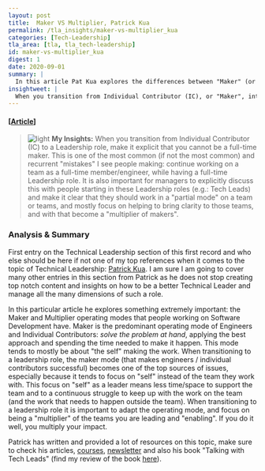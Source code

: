 ```yaml
---
layout: post
title:  Maker VS Multiplier, Patrick Kua
permalink: /tla_insights/maker-vs-multiplier_kua
categories: [Tech-Leadership]
tla_area: [tla, tla_tech-leadership]
id: maker-vs-multiplier_kua
digest: 1
date: 2020-09-01
summary: | 
  In this article Pat Kua explores the differences between "Maker" (or "Individual Contributor") and "Multiplier" (or "Leader"). Pat shares a lot of interesting insights on these two "modes", and provides special attention and guidelines on how to transition from a "Maker" to a "Multiplier" (which is a rather common challenge for people becoming, for example, Tech Leads).
insightweet: |
  When you transition from Individual Contributor (IC), or "Maker", into a Leadership role ("Multiplier"), make it explicit that you cannot be a "full-time Maker" anymore. You focus is to be "multipler or makers". 
---
```


#### [[Article](https://www.patkua.com/blog/maker-vs-multiplier)]

> ![light](/assets/light-bulb.png) **My Insights:** When you transition from Individual Contributor (IC) to a Leadership role, make it explicit that you cannot be a full-time maker. This is one of the most common (if not the most common) and recurrent "mistakes" I see people making: continue working on a team as a full-time member/engineer, while having a full-time Leadership role. It is also important for managers to explicitly discuss this with people starting in these Leadership roles (e.g.: Tech Leads) and make it clear that they should work in a "partial mode" on a team or teams, and mostly focus on helping to bring clarity to those teams, and with that become a "multiplier of makers".

### Analysis & Summary

First entry on the Technical Leadership section of this first record and who else should be here if not one of my top references when it comes to the topic of Technical Leadership: [Patrick Kua](https://www.patkua.com/). I am sure I am going to cover many other entries in this section from Patrick as he does not stop creating top notch content and insights on how to be a better Technical Leader and manage all the many dimensions of such a role.

In this particular article he explores something extremely important: the Maker and Multiplier operating modes that people working on Software Development have. Maker is the predominant operating mode of Engineers and Individual Contributors: *solve the problem at hand*, applying the best approach and spending the time needed to make it happen. This mode tends to mostly be about "the self" making the work. When transitioning to a leadership role, the maker mode (that makes engineers / individual contributors successful) becomes one of the top sources of issues, especially because it tends to focus on "self" instead of the team they work with. This focus on "self" as a leader means less time/space to support the team and to a continuous struggle to keep up with the work on the team (and the work that needs to happen outside the team). When transitioning to a leadership role it is important to adapt the operating mode, and focus on being a "multiplier" of the teams you are leading and "enabling". If you do it well, you multiply your impact.

Patrick has written and provided a lot of resources on this topic, make sure to check his articles, [courses](https://techlead.academy), [newsletter](http://levelup.patkua.com/) and also his book "Talking with Tech Leads" (find my review of the book [here](https://esilva.net/articles/talking_with_tech_leads)).
